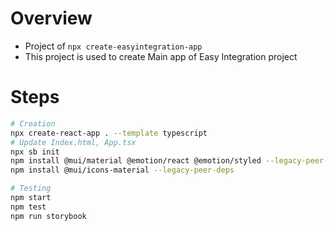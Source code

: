 # Overview

- Project of `npx create-easyintegration-app` 
- This project is used to create Main app of Easy Integration project

# Steps
```sh
# Creation
npx create-react-app . --template typescript
# Update Index.html, App.tsx
npx sb init
npm install @mui/material @emotion/react @emotion/styled --legacy-peer-deps
npm install @mui/icons-material --legacy-peer-deps

# Testing
npm start
npm test
npm run storybook
```